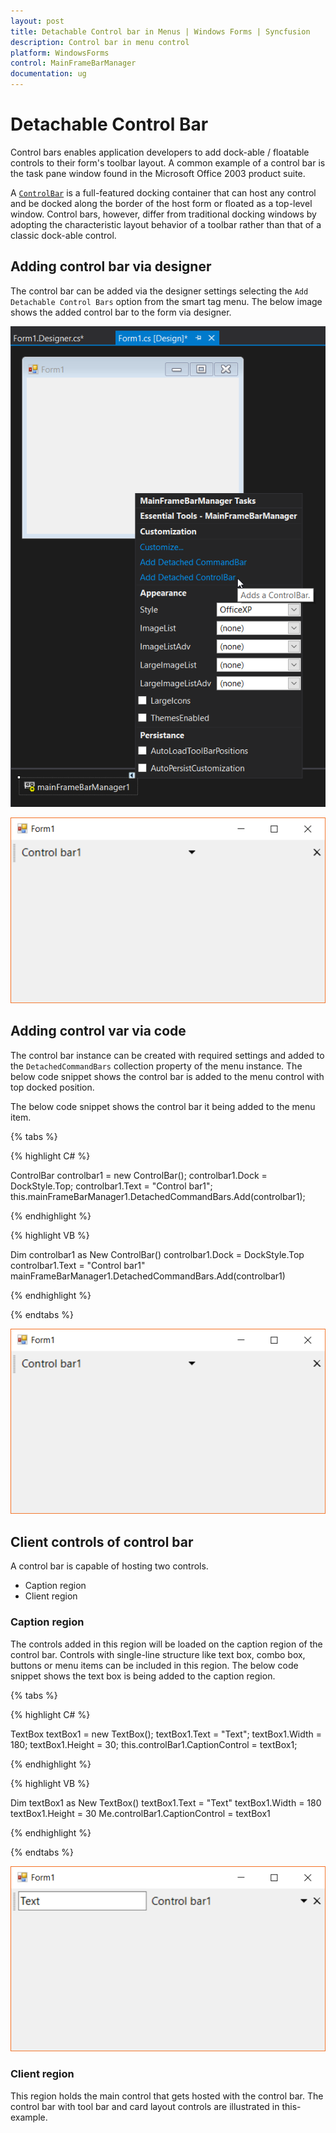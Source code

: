```yaml
---
layout: post
title: Detachable Control bar in Menus | Windows Forms | Syncfusion
description: Control bar in menu control
platform: WindowsForms
control: MainFrameBarManager 
documentation: ug
---
```


# Detachable Control Bar

Control bars enables application developers to add dock-able / floatable controls to their form's toolbar layout. A common example of a control bar is the task pane window found in the Microsoft Office 2003 product suite.

A [`ControlBar`](https://help.syncfusion.com/cr/windowsforms/Syncfusion.Windows.Forms.Tools.ControlBar.html) is a full-featured docking container that can host any control and be docked along the border of the host form or floated as a top-level window. Control bars, however, differ from traditional docking windows by adopting the characteristic layout behavior of a toolbar rather than that of a classic dock-able control.

## Adding control bar via designer

The control bar can be added via the designer settings selecting the `Add Detachable Control Bars` option from the smart tag menu. The below image shows the added control bar to the form via designer.

![Control bar added via designer](Detachable-Controlbar-images/adding_ControlBar_Designer.png)

![Control bar added via designer](Detachable-Controlbar-images/form_with_ControlBar.png)

## Adding control var via code

The control bar instance can be created with required settings and added to the `DetachedCommandBars` collection property of the menu instance. The below code snippet shows the control bar is added to the menu control with top docked position.

The below code snippet shows the control bar it being added to the menu item.

{% tabs %}

{% highlight C# %}

ControlBar controlbar1 = new ControlBar();
controlbar1.Dock = DockStyle.Top;
controlbar1.Text = "Control bar1";
this.mainFrameBarManager1.DetachedCommandBars.Add(controlbar1);

{% endhighlight %}

{% highlight VB %}

Dim controlbar1 as New ControlBar()
controlbar1.Dock = DockStyle.Top
controlbar1.Text = "Control bar1"
mainFrameBarManager1.DetachedCommandBars.Add(controlbar1)

{% endhighlight %}

{% endtabs %}

![Control bar added via designer](Detachable-Controlbar-images/form_with_ControlBar.png)

## Client controls of control bar

A control bar is capable of hosting two controls.

* Caption region
* Client region

### Caption region

The controls added in this region will be loaded on the caption region of the control bar. Controls with single-line structure like text box, combo box, buttons or menu items can be included in this region. The below code snippet shows the text box is being added to the caption region.

{% tabs %}

{% highlight C# %}

TextBox textBox1 = new TextBox();
textBox1.Text = "Text";
textBox1.Width = 180;
textBox1.Height = 30;
this.controlBar1.CaptionControl = textBox1;

{% endhighlight %}

{% highlight VB %}

Dim textBox1 as New TextBox()
textBox1.Text = "Text"
textBox1.Width = 180
textBox1.Height = 30
Me.controlBar1.CaptionControl = textBox1

{% endhighlight %}

{% endtabs %}

![Control bar with text box](Detachable-Controlbar-images/form_with_Controlbar_Caption_TextBox.png)

### Client region

This region holds the main control that gets hosted with the control bar. The control bar with tool bar and card layout controls are illustrated in this-example.
